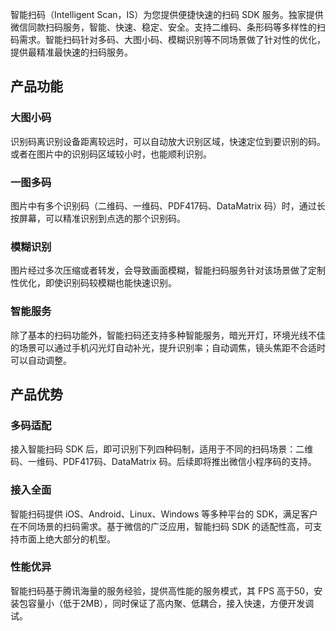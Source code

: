 智能扫码（Intelligent Scan，IS）为您提供便捷快速的扫码 SDK 服务。独家提供微信同款扫码服务，智能、快速、稳定、安全。支持二维码、条形码等多样性的扫码需求。智能扫码针对多码、大图小码、模糊识别等不同场景做了针对性的优化，提供最精准最快速的扫码服务。

## 产品功能

### 大图小码
识别码离识别设备距离较远时，可以自动放大识别区域，快速定位到要识别的码。或者在图片中的识别码区域较小时，也能顺利识别。

### 一图多码
图片中有多个识别码（二维码、一维码、PDF417码、DataMatrix 码）时，通过长按屏幕，可以精准识别到点选的那个识别码。

### 模糊识别
图片经过多次压缩或者转发，会导致画面模糊，智能扫码服务针对该场景做了定制性优化，即使识别码较模糊也能快速识别。

### 智能服务
除了基本的扫码功能外，智能扫码还支持多种智能服务，暗光开灯，环境光线不佳的场景可以通过手机闪光灯自动补光，提升识别率；自动调焦，镜头焦距不合适时可以自动调整。

## 产品优势

### 多码适配
接入智能扫码 SDK 后，即可识别下列四种码制，适用于不同的扫码场景：二维码、一维码、PDF417码、DataMatrix 码。后续即将推出微信小程序码的支持。

### 接入全面
智能扫码提供 iOS、Android、Linux、Windows 等多种平台的 SDK，满足客户在不同场景的扫码需求。基于微信的广泛应用，智能扫码 SDK 的适配性高，可支持市面上绝大部分的机型。

### 性能优异
智能扫码基于腾讯海量的服务经验，提供高性能的服务模式，其 FPS 高于50，安装包容量小（低于2MB），同时保证了高内聚、低耦合，接入快速，方便开发调试。

